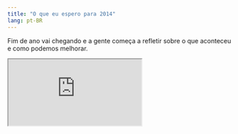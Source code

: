 ```yaml
---
title: "O que eu espero para 2014"
lang: pt-BR
---
```


Fim de ano vai chegando e a gente começa a refletir sobre o que aconteceu e como podemos melhorar.

<div class="iframe-wrap">
  <iframe src="http://www.youtube.com/embed/DfeaBWSdz48">
  </iframe>
</div>